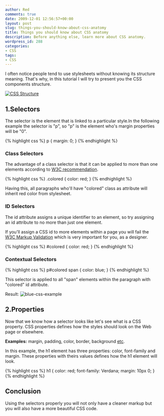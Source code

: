 ```yaml
---
author: Red
comments: true
date: 2009-12-01 12:56:57+00:00
layout: post
slug: things-you-should-know-about-css-anatomy
title: Things you should know about CSS anatomy
description: Before anything else, learn more about CSS anatomy.
wordpress_id: 288
categories:
- CSS
tags:
- CSS
---
```


I often notice people tend to use stylesheets without knowing its structure meaning. That's why, in this tutorial I will try to present you the CSS components structure.

[![CSS Structure ](http://www.red-team-design.com/wp-content/uploads/2009/12/css-structure-anatomy.png)](http://www.red-team-design.com/things-you-should-know-about-css-anatomy)

<!-- more -->

## 1.Selectors

The selector is the element that is linked to a particular style.In the following example the selector is "p", so "p" is the element who's margin properties will be "0".

{% highlight css %}
p {
  margin: 0;
}
{% endhighlight %}    
    
### Class Selectors

The advantage of a class selector is that it can be applied to more than one elements according to [W3C recommendation](http://www.w3.org/TR/html401/struct/global.html#h-7.5.2).

{% highlight css %}
.colored {
  color: red;
}
{% endhighlight %}    
   
Having this, all paragraphs who'll have "colored" class as attribute will inherit red color from stylesheet.

### ID Selectors

The id attribute assigns a unique identifier to an element, so try assigning an id attribute to no more than just one element.

If you'll assign a CSS id to more elements within a page you will fail the [W3C Markup Validation](http://validator.w3.org/) which is very important for you, as a designer.

{% highlight css %}
#colored {
  color: red;
}
{% endhighlight %}    
 
### Contextual Selectors

{% highlight css %}
p#colored span {
  color: blue;
}
{% endhighlight %}

This selector is applied to all "span" elements within the paragraph with "colored" id attribute.

Result:
![blue-css-example](http://www.red-team-design.com/wp-content/uploads/2009/12/blue-css-example.png)

## 2.Properties

Now that we know how a selector looks like let's see what is a CSS property. CSS properties defines how the styles should look on the Web page or elsewhere.

**Examples:** margin, padding, color, border, background [etc](http://htmlhelp.com/reference/css/properties.html).

In this example, the h1 element has three properties: color, font-family and margin. These properties with theirs values defines how the h1 element will look.

{% highlight css %}
h1 {
  color: red;
  font-family: Verdana;
  margin: 10px 0;
}
{% endhighlight %} 

## Conclusion

Using the selectors properly you will not only have a cleaner markup but you will also have a more beautiful CSS code.